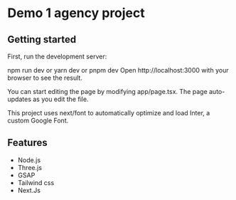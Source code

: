
# Demo 1 agency project




## Getting started
First, run the development server:

npm run dev
or
yarn dev
or
pnpm dev
Open http://localhost:3000 with your browser to see the result.

You can start editing the page by modifying app/page.tsx. The page auto-updates as you edit the file.

This project uses next/font to automatically optimize and load Inter, a custom Google Font.
## Features

- Node.js
- Three.js
- GSAP
- Tailwind css
- Next.Js

